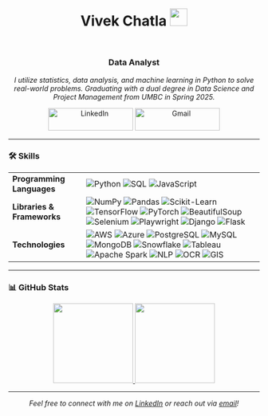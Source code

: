 <header>
  <h1 align="center">
    Vivek Chatla
    <img
      src="https://media.giphy.com/media/hvRJCLFzcasrR4ia7z/giphy.gif"
      width="35"
    />
  </h1>
</header>

<h3 align="center">Data Analyst</h3>

<p align="center">
  <em>
    I utilize statistics, data analysis, and machine learning in Python to solve real-world problems. 
    Graduating with a dual degree in Data Science and Project Management from UMBC in Spring 2025.
  </em>
</p>

<div align="center">
  <a href="http://www.linkedin.com/in/chatla-vivek-317016200/" target="_blank"
    ><img
      src="https://img.shields.io/badge/LinkedIn-0077b5?style=for-the-badge&logo=linkedin&logoColor=white"
      alt="LinkedIn"
      style="height: 45px; width: 170px;"
  /></a>
  <a href="mailto:vivekc1@umbc.edu" target="_blank"
    ><img
      src="https://img.shields.io/badge/Email-D14836?style=for-the-badge&logo=gmail&logoColor=white"
      alt="Gmail"
      style="height: 45px; width: 170px;"
  /></a>
</div>

---

### 🛠 Skills

<table>
  <tr>
    <td><strong>Programming Languages</strong></td>
    <td>
      <img src="https://img.shields.io/badge/Python-3670A0?style=for-the-badge&logo=python&logoColor=ffdd54" alt="Python" />
      <img src="https://img.shields.io/badge/SQL-003B57?style=for-the-badge&logo=postgresql&logoColor=white" alt="SQL" />
      <img src="https://img.shields.io/badge/JavaScript-F7DF1E?style=for-the-badge&logo=javascript&logoColor=black" alt="JavaScript" />
    </td>
  </tr>
  <tr>
    <td><strong>Libraries & Frameworks</strong></td>
    <td>
      <img src="https://img.shields.io/badge/NumPy-013243?style=for-the-badge&logo=numpy&logoColor=white" alt="NumPy" />
      <img src="https://img.shields.io/badge/Pandas-150458?style=for-the-badge&logo=pandas&logoColor=white" alt="Pandas" />
      <img src="https://img.shields.io/badge/ScikitLearn-F7931E?style=for-the-badge&logo=scikit-learn&logoColor=white" alt="Scikit-Learn" />
      <img src="https://img.shields.io/badge/TensorFlow-FF6F00?style=for-the-badge&logo=tensorflow&logoColor=white" alt="TensorFlow" />
      <img src="https://img.shields.io/badge/PyTorch-EE4C2C?style=for-the-badge&logo=pytorch&logoColor=white" alt="PyTorch" />
      <img src="https://img.shields.io/badge/BeautifulSoup-009639?style=for-the-badge&logo=python&logoColor=white" alt="BeautifulSoup" />
      <img src="https://img.shields.io/badge/Selenium-43B02A?style=for-the-badge&logo=selenium&logoColor=white" alt="Selenium" />
      <img src="https://img.shields.io/badge/Playwright-3B2A5A?style=for-the-badge&logo=playwright&logoColor=white" alt="Playwright" />
      <img src="https://img.shields.io/badge/Django-092E20?style=for-the-badge&logo=django&logoColor=white" alt="Django" />
      <img src="https://img.shields.io/badge/Flask-000000?style=for-the-badge&logo=flask&logoColor=white" alt="Flask" />
    </td>
  </tr>
  <tr>
    <td><strong>Technologies</strong></td>
    <td>
      <img src="https://img.shields.io/badge/AWS-%23FF9900.svg?style=for-the-badge&logo=amazon-aws&logoColor=white" alt="AWS" />
      <img src="https://img.shields.io/badge/Azure-0089D6.svg?style=for-the-badge&logo=microsoft-azure&logoColor=white" alt="Azure" />
      <img src="https://img.shields.io/badge/PostgreSQL-316192?style=for-the-badge&logo=postgresql&logoColor=white" alt="PostgreSQL" />
      <img src="https://img.shields.io/badge/MySQL-4479A1?style=for-the-badge&logo=mysql&logoColor=white" alt="MySQL" />
      <img src="https://img.shields.io/badge/MongoDB-47A248?style=for-the-badge&logo=mongodb&logoColor=white" alt="MongoDB" />
      <img src="https://img.shields.io/badge/Snowflake-29B5E8?style=for-the-badge&logo=snowflake&logoColor=white" alt="Snowflake" />
      <img src="https://img.shields.io/badge/Tableau-E97627?style=for-the-badge&logo=tableau&logoColor=white" alt="Tableau" />
      <img src="https://img.shields.io/badge/Apache_Spark-E25A1C?style=for-the-badge&logo=apache-spark&logoColor=white" alt="Apache Spark" />
      <img src="https://img.shields.io/badge/NLP-blueviolet?style=for-the-badge&logo=nlp&logoColor=white" alt="NLP" />
      <img src="https://img.shields.io/badge/OCR-40BFBF?style=for-the-badge&logo=ocr&logoColor=white" alt="OCR" />
      <img src="https://img.shields.io/badge/GIS-0288D1?style=for-the-badge&logo=geography&logoColor=white" alt="GIS" />
    </td>
  </tr>
</table>

---

### 📊 GitHub Stats

<p align="center">
  <a href="https://github.com/vivek12367" target="_blank">
    <img
      height="160em"
      src="https://github-readme-stats-eight-theta.vercel.app/api?username=uehlingeric&show_icons=true&theme=algolia&include_all_commits=true&count_private=true"
    />
    <img
      height="160em"
      src="https://github-readme-stats-eight-theta.vercel.app/api/top-langs/?username=uehlingeric&layout=compact&langs_count=8&theme=algolia"
    />
  </a>
</p>

---

<footer>
  <p align="center">
    <em>Feel free to connect with me on <a href="http://www.linkedin.com/in/chatla-vivek-317016200/" target="_blank">LinkedIn</a> or reach out via <a href="mailto:vivekc1@umbc.edu" target="_blank">email</a>!</em>
  </p>
</footer>
